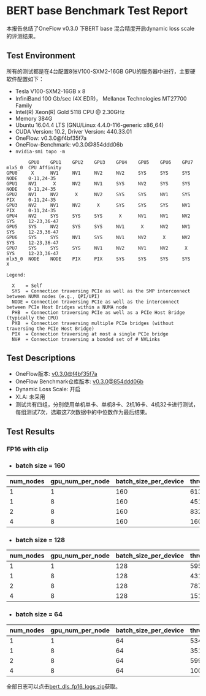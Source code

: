 # BERT base Benchmark Test Report

本报告总结了OneFlow v0.3.0 下BERT base 混合精度开启dynamic loss scale 的评测结果。

## Test Environment

所有的测试都是在4台配置8张V100-SXM2-16GB GPU的服务器中进行，主要硬软件配置如下：

- Tesla V100-SXM2-16GB x 8
- InfiniBand 100 Gb/sec (4X EDR)， Mellanox Technologies MT27700 Family
- Intel(R) Xeon(R) Gold 5118 CPU @ 2.30GHz
- Memory 384G
- Ubuntu 16.04.4 LTS (GNU/Linux 4.4.0-116-generic x86_64)
- CUDA Version: 10.2, Driver Version: 440.33.01
- OneFlow: v0.3.0@f4bf35f7a
- OneFlow-Benchmark: v0.3.0@854ddd06b
- `nvidia-smi topo -m`

```
        GPU0    GPU1    GPU2    GPU3    GPU4    GPU5    GPU6    GPU7    mlx5_0  CPU Affinity
GPU0     X      NV1     NV1     NV2     NV2     SYS     SYS     SYS     NODE    0-11,24-35
GPU1    NV1      X      NV2     NV1     SYS     NV2     SYS     SYS     NODE    0-11,24-35
GPU2    NV1     NV2      X      NV2     SYS     SYS     NV1     SYS     PIX     0-11,24-35
GPU3    NV2     NV1     NV2      X      SYS     SYS     SYS     NV1     PIX     0-11,24-35
GPU4    NV2     SYS     SYS     SYS      X      NV1     NV1     NV2     SYS     12-23,36-47
GPU5    SYS     NV2     SYS     SYS     NV1      X      NV2     NV1     SYS     12-23,36-47
GPU6    SYS     SYS     NV1     SYS     NV1     NV2      X      NV2     SYS     12-23,36-47
GPU7    SYS     SYS     SYS     NV1     NV2     NV1     NV2      X      SYS     12-23,36-47
mlx5_0  NODE    NODE    PIX     PIX     SYS     SYS     SYS     SYS      X

Legend:

  X    = Self
  SYS  = Connection traversing PCIe as well as the SMP interconnect between NUMA nodes (e.g., QPI/UPI)
  NODE = Connection traversing PCIe as well as the interconnect between PCIe Host Bridges within a NUMA node
  PHB  = Connection traversing PCIe as well as a PCIe Host Bridge (typically the CPU)
  PXB  = Connection traversing multiple PCIe bridges (without traversing the PCIe Host Bridge)
  PIX  = Connection traversing at most a single PCIe bridge
  NV#  = Connection traversing a bonded set of # NVLinks

```

## Test Descriptions

- OneFlow版本: [v0.3.0@f4bf35f7a](https://github.com/Oneflow-Inc/oneflow/tree/v0.3.0)
- OneFlow Benchmark仓库版本: [v0.3.0@854ddd06b](https://github.com/Oneflow-Inc/OneFlow-Benchmark/tree/v0.3.0)
- Dynamic Loss Scale: 开启
- XLA: 未采用
- 测试共有四组，分别使用单机单卡、单机8卡、2机16卡、4机32卡进行测试，每组测试7次，选取这7次数据中的中位数作为最后结果。



## Test Results

### FP16 with clip

- ### batch size = 160

| num_nodes | gpu_num_per_node | batch_size_per_device | throughput | speedup |
|-----------|------------------|-----------------------|------------|---------|
| 1         | 1                | 160                   | 613.46     | 1.00    |
| 1         | 8                | 160                   | 4514.64    | 7.36    |
| 2         | 8                | 160                   | 8325.87    | 13.57   |
| 4         | 8                | 160                   | 16001.63   | 26.08   |

- ### batch size = 128

| num_nodes | gpu_num_per_node | batch_size_per_device | throughput | speedup |
|-----------|------------------|-----------------------|------------|---------|
| 1 | 1 | 128 | 595.94 | 1.00 |
| 1 | 8 | 128 | 4313.91 | 7.24 |
| 2 | 8 | 128 | 7878.62 | 13.22 |
| 4 | 8 | 128 | 15113.94 | 25.36 |

- ### batch size = 64 

| num_nodes | gpu_num_per_node | batch_size_per_device | throughput | speedup |
|-----------|------------------|-----------------------|------------|---------|
| 1 | 1 | 64 | 534.17 | 1.00 |
| 1 | 8 | 64 | 3519.61 | 6.59 |
| 2 | 8 | 64 | 5991.10 | 11.22 |
| 4 | 8 | 64 | 10026.29 | 18.77 |

全部日志可以点击[bert_dls_fp16_logs.zip](https://oneflow-public.oss-cn-beijing.aliyuncs.com/oneflow_test_log/oneflow_0.3/bert_dls_fp16_logs.zip)获取。

